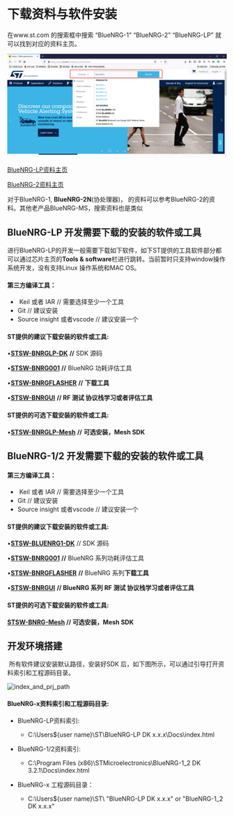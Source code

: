 # 下载资料与软件安装
在www.st.com 的搜索框中搜索 “BlueNRG-1”   “BlueNRG-2”  “BlueNRG-LP”
就可以找到对应的资料主页。

![search_BlueNRG](../image/search_BlueNRG.png)




[BlueNRG-LP资料主页](https://www.st.com/content/st_com/en/products/wireless-connectivity/short-range/bluetooth-low-energy-application-processors/bluenrg-lp.html)

[BlueNRG-2资料主页](https://www.st.com/content/st_com/en/products/wireless-transceivers-mcus-and-modules/bluetooth-bluetooth-low-energy/bluenrg-2.html )



对于BlueNRG-1, **BlueNRG-2N**(协处理器)， 的资料可以参考BlueNRG-2的资料。其他老产品BlueNRG-MS，搜索资料也是类似



## BlueNRG-LP 开发需要下载的安装的软件或工具

进行BlueNRG-LP的开发一般需要下载如下软件，如下ST提供的工具软件部分都可以通过芯片主页的**Tools & software**栏进行跳转。当前暂时只支持window操作系统开发，没有支持Linux 操作系统和MAC OS。

#### 第三方编译工具：

- ​	Keil  或者 IAR			                     // 需要选择至少一个工具
-    Git                                                   // 建议安装
- Source insight   或者vscode          // 建议安装一个

#### ST提供的建议下载安装的软件或工具:

•**[STSW-BNRGLP-DK](https://www.st.com/content/st_com/en/products/embedded-software/evaluation-tool-software/stsw-bnrglp-dk.html)** 							**//** SDK  源码

•**[STSW-BNRG001](https://www.st.com/content/st_com/en/products/embedded-software/wireless-connectivity-software/stsw-bnrg001.html)** 								**//** BlueNRG 功耗评估工具

•**[STSW-BNRGFLASHER](https://www.st.com/content/st_com/en/products/embedded-software/wireless-connectivity-software/stsw-bnrgflasher.html)** 					 **//** **下载工具**

•**[STSW-BNRGUI](https://www.st.com/content/st_com/en/products/embedded-software/wireless-connectivity-software/stsw-bnrgui.html)** 								 **// RF 测试 协议栈学习或者评估工具**

#### ST提供的可选下载安装的软件或工具:

•**[STSW-BNRGLP-Mesh](https://www.st.com/content/st_com/en/products/embedded-software/wireless-connectivity-software/stsw-bnrglp-mesh.html)**  					 **//** **可选安装，Mesh SDK**



## BlueNRG-1/2 开发需要下载的安装的软件或工具

#### 第三方编译工具：

- ​	Keil  或者 IAR			                     // 需要选择至少一个工具
-    Git                                                   // 建议安装
- Source insight   或者vscode          // 建议安装一个

#### ST提供的建议下载安装的软件或工具:

•**[STSW-BLUENRG1-DK](https://www.st.com/content/st_com/en/products/embedded-software/evaluation-tool-software/stsw-bluenrg1-dk.html)** 					   // SDK  源码

•**[STSW-BNRG001](https://www.st.com/content/st_com/en/products/embedded-software/wireless-connectivity-software/stsw-bnrg001.html)** 								**//** BlueNRG 系列功耗评估工具

•**[STSW-BNRGFLASHER](https://www.st.com/content/st_com/en/products/embedded-software/wireless-connectivity-software/stsw-bnrgflasher.html)** 					 **//** BlueNRG  系列**下载工具**

•**[STSW-BNRGUI](https://www.st.com/content/st_com/en/products/embedded-software/wireless-connectivity-software/stsw-bnrgui.html)** 								 **// BlueNRG  系列 RF 测试 协议栈学习或者评估工具**

#### ST提供的可选下载安装的软件或工具:	

**[STSW-BNRG-Mesh](https://www.st.com/content/st_com/en/products/embedded-software/wireless-connectivity-software/stsw-bnrg-mesh.html)                           // 可选安装，Mesh SDK**

## 开发环境搭建

​	所有软件建议安装默认路径，安装好SDK 后，如下图所示，可以通过引导打开资料索引和工程源码目录。

![index_and_prj_path]([image]index_and_prj_path.png)



#### BlueNRG-x资料索引和工程源码目录:

- BlueNRG-LP资料索引:

  - C:\Users\${user name}\ST\BlueNRG-LP DK x.x.x\Docs\index.html

- BlueNRG-1/2资料索引:

  - C:\Program Files (x86)\STMicroelectronics\BlueNRG-1_2 DK 3.2.1\Docs\index.html

- BlueNRG-x 工程源码目录：

  - C:\Users\${user name}\ST\ "BlueNRG-LP DK x.x.x" or "BlueNRG-1_2 DK x.x.x"

  


[search_BlueNRG]: https://github.com/wallekuang/BlueNRG-x-documentation/tree/main/image/search_BlueNRG.png


[image]: https://github.com/wallekuang/BlueNRG-x-documentation/tree/main/image/


